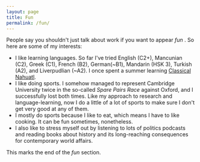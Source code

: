 ```yaml
---
layout: page
title: Fun
permalink: /fun/
---
```


People say you shouldn't just talk about work if you want to appear *fun* . So here are some of my interests:
- I like learning languages. So far I've tried English (C2+), Mancunian (C2), Greek (C1), French (B2), German(~B1), Mandarin (HSK 3), Turkish (A2), and Liverpudlian (~A2). I once spent a summer learning [Classical Nahuatl](https://nahuatl.thinkific.com/courses/freenahuatl2020). 
- I like doing sports. I somehow managed to represent Cambridge University twice in the so-called *Spare Pairs Race* against Oxford, and I successfully lost both times. Like my approach to research and language-learning, now I do a little of a lot of sports to make sure I don't get very good at any of them.
- I mostly do sports because I like to eat, which means I have to like cooking. It can be fun sometimes, nonetheless.
- I also like to stress myself out by listening to lots of politics podcasts and reading books about history and its long-reaching consequences for contemporary world affairs.

This marks the end of the *fun* section.